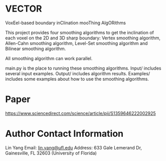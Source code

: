 # VECTOR
VoxEel-based boundary inClination mooThing AlgORithms

This project provides four smoothing algorithms to get the inclination of each voxel on the 2D and 3D sharp boundary: Vertex smoothing algorithm, Allen-Cahn smoothing algorithm, Level-Set smoothing algorithm and Bilinear smoothing algorithm.

All smoothing algorithm can work parallel.

main.py is the place to running these smoothing algorithms.
Input/ includes several input examples.
Output/ includes algorithm results.
Examples/ includes some examples about how to use the smoothing algorithms.

# Paper
https://www.sciencedirect.com/science/article/pii/S1359646222002925

# Author Contact Information
Lin Yang 
Email: lin.yang@ufl.edu
Address: 633 Gale Lemerand Dr, Gainesville, FL 32603 (University of Florida)
